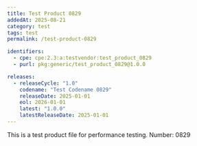 ```yaml
---
title: Test Product 0829
addedAt: 2025-08-21
category: test
tags: test
permalink: /test-product-0829

identifiers:
  - cpe: cpe:2.3:a:testvendor:test_product_0829
  - purl: pkg:generic/test_product_0829@1.0.0

releases:
  - releaseCycle: "1.0"
    codename: "Test Codename 0829"
    releaseDate: 2025-01-01
    eol: 2026-01-01
    latest: "1.0.0"
    latestReleaseDate: 2025-01-01
---
```


This is a test product file for performance testing. Number: 0829
